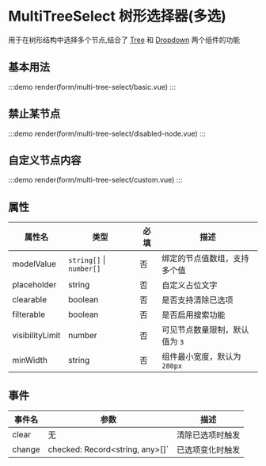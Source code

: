 # MultiTreeSelect 树形选择器(多选)

用于在树形结构中选择多个节点,结合了 [Tree](/components/data/tree.html) 和 [Dropdown](/components/feedback/dropdown.html) 两个组件的功能

## 基本用法

:::demo
render(form/multi-tree-select/basic.vue)
:::

## 禁止某节点

:::demo
render(form/multi-tree-select/disabled-node.vue)
:::

## 自定义节点内容

:::demo
render(form/multi-tree-select/custom.vue)
:::

## 属性

| 属性名          | 类型                     | 必填 | 描述                           |
| --------------- | ------------------------ | ---- | ------------------------------ |
| modelValue      | `string[]` \| `number[]` | 否   | 绑定的节点值数组，支持多个值   |
| placeholder     | string                   | 否   | 自定义占位文字                 |
| clearable       | boolean                  | 否   | 是否支持清除已选项             |
| filterable      | boolean                  | 否   | 是否启用搜索功能               |
| visibilityLimit | number                   | 否   | 可见节点数量限制，默认值为 `3` |
| minWidth        | string                   | 否   | 组件最小宽度，默认为 `280px`   |

## 事件

| 事件名 | 参数                            | 描述             |
| ------ | ------------------------------- | ---------------- |
| clear  | 无                              | 清除已选项时触发 |
| change | checked: Record<string, any>[]` | 已选项变化时触发 |
